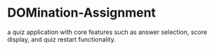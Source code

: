 # DOMination-Assignment
a quiz application with core features such as answer selection, score display, and quiz restart functionality. 
